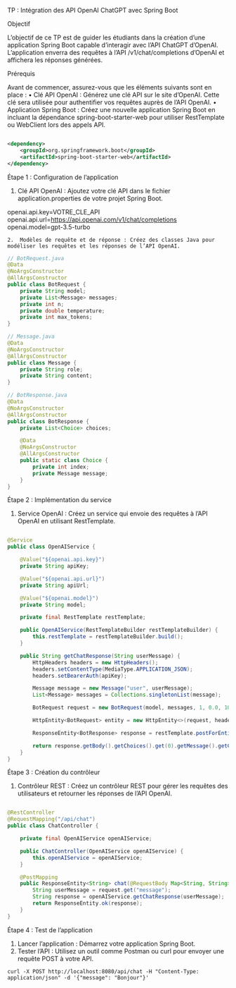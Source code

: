 TP : Intégration des API OpenAI ChatGPT avec Spring Boot

Objectif

L’objectif de ce TP est de guider les étudiants dans la création d’une application Spring Boot capable d’interagir avec
l’API ChatGPT d’OpenAI. L’application enverra des requêtes à l’API /v1/chat/completions d’OpenAI et affichera les
réponses générées.

Prérequis

Avant de commencer, assurez-vous que les éléments suivants sont en place :
• Clé API OpenAI : Générez une clé API sur le site d’OpenAI. Cette clé sera utilisée pour authentifier vos requêtes
auprès de l’API OpenAI.
• Application Spring Boot : Créez une nouvelle application Spring Boot en incluant la dépendance spring-boot-starter-web
pour utiliser RestTemplate ou WebClient lors des appels API.

```xml

<dependency>
    <groupId>org.springframework.boot</groupId>
    <artifactId>spring-boot-starter-web</artifactId>
</dependency>
```

Étape 1 : Configuration de l’application

1. Clé API OpenAI : Ajoutez votre clé API dans le fichier application.properties de votre projet Spring Boot.

openai.api.key=VOTRE_CLE_API
openai.api.url=https://api.openai.com/v1/chat/completions
openai.model=gpt-3.5-turbo

	2.	Modèles de requête et de réponse : Créez des classes Java pour modéliser les requêtes et les réponses de l’API OpenAI.

```java
// BotRequest.java
@Data
@NoArgsConstructor
@AllArgsConstructor
public class BotRequest {
    private String model;
    private List<Message> messages;
    private int n;
    private double temperature;
    private int max_tokens;
}

// Message.java
@Data
@NoArgsConstructor
@AllArgsConstructor
public class Message {
    private String role;
    private String content;
}

// BotResponse.java
@Data
@NoArgsConstructor
@AllArgsConstructor
public class BotResponse {
    private List<Choice> choices;

    @Data
    @NoArgsConstructor
    @AllArgsConstructor
    public static class Choice {
        private int index;
        private Message message;
    }
}
```

Étape 2 : Implémentation du service

1. Service OpenAI : Créez un service qui envoie des requêtes à l’API OpenAI en utilisant RestTemplate.

```java

@Service
public class OpenAIService {

    @Value("${openai.api.key}")
    private String apiKey;

    @Value("${openai.api.url}")
    private String apiUrl;

    @Value("${openai.model}")
    private String model;

    private final RestTemplate restTemplate;

    public OpenAIService(RestTemplateBuilder restTemplateBuilder) {
        this.restTemplate = restTemplateBuilder.build();
    }

    public String getChatResponse(String userMessage) {
        HttpHeaders headers = new HttpHeaders();
        headers.setContentType(MediaType.APPLICATION_JSON);
        headers.setBearerAuth(apiKey);

        Message message = new Message("user", userMessage);
        List<Message> messages = Collections.singletonList(message);

        BotRequest request = new BotRequest(model, messages, 1, 0.0, 100);

        HttpEntity<BotRequest> entity = new HttpEntity<>(request, headers);

        ResponseEntity<BotResponse> response = restTemplate.postForEntity(apiUrl, entity, BotResponse.class);

        return response.getBody().getChoices().get(0).getMessage().getContent();
    }
}
```

Étape 3 : Création du contrôleur

1. Contrôleur REST : Créez un contrôleur REST pour gérer les requêtes des utilisateurs et retourner les réponses de
   l’API OpenAI.

```java

@RestController
@RequestMapping("/api/chat")
public class ChatController {

    private final OpenAIService openAIService;

    public ChatController(OpenAIService openAIService) {
        this.openAIService = openAIService;
    }

    @PostMapping
    public ResponseEntity<String> chat(@RequestBody Map<String, String> request) {
        String userMessage = request.get("message");
        String response = openAIService.getChatResponse(userMessage);
        return ResponseEntity.ok(response);
    }
}
```

Étape 4 : Test de l’application

1. Lancer l’application : Démarrez votre application Spring Boot.
2. Tester l’API : Utilisez un outil comme Postman ou curl pour envoyer une requête POST à votre API.

```curl -X POST http://localhost:8080/api/chat -H "Content-Type: application/json" -d '{"message": "Bonjour"}'```
